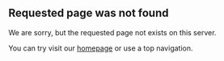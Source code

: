 ## Requested page was not found

We are sorry, but the requested page not exists on this server.

You can try visit our [homepage]($base$/) or use a top navigation.